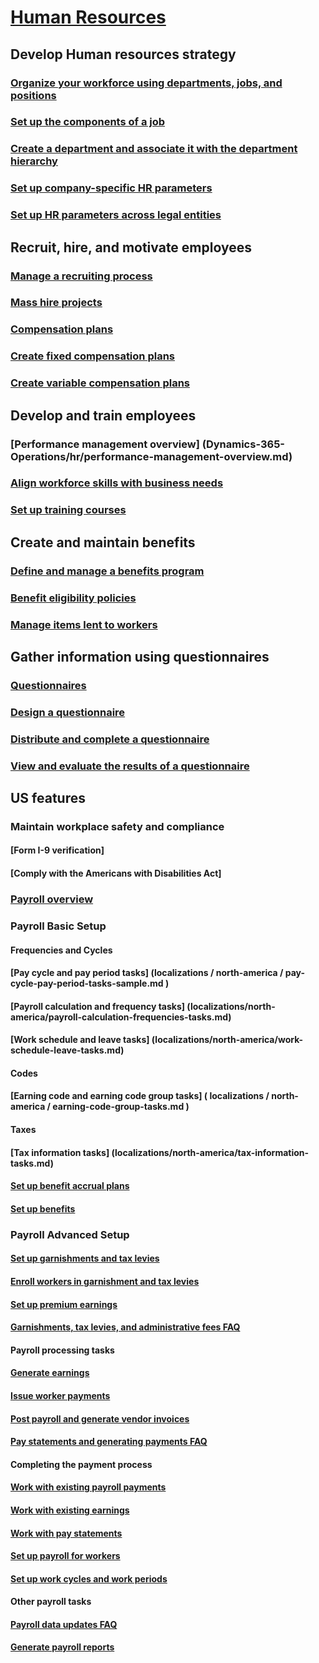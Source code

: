 # [Human Resources](human-resources-landing.md)
## Develop Human resources strategy
### [Organize your workforce using departments, jobs, and positions](departments-jobs-positions.md)
### [Set up the components of a job](creating-a-job.md)
### [Create a department and associate it with the department hierarchy](create-department-add-department-hierarchy.md)
### [Set up company-specific HR parameters](set-up-company-specific-hr-parameters.md)
### [Set up HR parameters across legal entities](set-up-hr-parameters-across-legal-entities.md)
## Recruit, hire, and motivate employees
### [Manage a recruiting process](manage-recruiting-process.md)
### [Mass hire projects](mass-hire-projects.md)
### [Compensation plans](compensation-plans.md)
### [Create fixed compensation plans](create-fixed-compensation-plans.md)
### [Create variable compensation plans](create-variable-compensation-plans.md)
## Develop and train employees
### [Performance management overview] (Dynamics-365-Operations/hr/performance-management-overview.md)
### [Align workforce skills with business needs](skills.md)
### [Set up training courses](courses.md)
## Create and maintain benefits
### [Define and manage a benefits program](manage-benefit-program.md)
### [Benefit eligibility policies](benefit-eligibility-policies.md)
### [Manage items lent to workers](loan-items.md)
## Gather information using questionnaires
### [Questionnaires](questionnaire\questionnaires.md)
### [Design a questionnaire](questionnaire\design-questionnaires.md)
### [Distribute and complete a questionnaire](questionnaire\distribute-questionnaires.md)
### [View and evaluate the results of a questionnaire](questionnaire\evaluate-questionnaire-results.md)
## US features
### Maintain workplace safety and compliance
#### [Form I-9 verification]
#### [Comply with the Americans with Disabilities Act]
### [Payroll overview](localizations\north-america\payroll.md)
### Payroll Basic Setup
#### Frequencies and Cycles
#### [Pay cycle and pay period tasks] (localizations / north-america / pay-cycle-pay-period-tasks-sample.md )
#### [Payroll calculation and frequency tasks] (localizations/north-america/payroll-calculation-frequencies-tasks.md)
#### [Work schedule and leave tasks] (localizations/north-america/work-schedule-leave-tasks.md)
#### Codes
#### [Earning code and earning code group tasks] ( localizations / north-america / earning-code-group-tasks.md )
#### Taxes
#### [Tax information tasks] (localizations/north-america/tax-information-tasks.md)
#### [Set up benefit accrual plans ](localizations\north-america\benefit-accrual-plan-tasks.md)
#### [Set up benefits](localizations\north-america\benefit-set-up-tasks.md)
### Payroll Advanced Setup
#### [Set up garnishments and tax levies](localizations\north-america\garnishment-tax-levy-set-up-tasks.md)
#### [Enroll workers in garnishment and tax levies](localizations\north-america\garnishment-tax-levy-enrollment-tasks.md)
#### [Set up premium earnings ](localizations\north-america\premium-earning-setup-tasks.md)
#### [Garnishments, tax levies, and administrative fees FAQ](localizations\north-america\garnishment-tax-levy-administrative-fees.md)
#### Payroll processing tasks
#### [Generate earnings](localizations\north-america\generate-earnings.md)
#### [Issue worker payments](localizations\north-america\issue-worker-payments.md)
#### [Post payroll and generate vendor invoices](localizations\north-america\post-payroll-generate-vendor-invoices.md)
#### [Pay statements and generating payments FAQ](localizations\north-america\pay-statements-payment-generation-process.md)
#### Completing the payment process
#### [Work with existing payroll payments](localizations\north-america\existing-payroll-payments.md)
#### [Work with existing earnings](localizations\north-america\existing-earnings.md)
#### [Work with pay statements](localizations\north-america\pay-statements.md)
#### [Set up payroll for workers](localizations\north-america\worker-position-payroll-tasks.md)
#### [Set up work cycles and work periods](localizations\north-america\work-cycle-work-period-tasks.md)
#### Other payroll tasks
#### [Payroll data updates FAQ](localizations\north-america\payroll-data-updates.md)
#### [Generate payroll reports](localizations\north-america\generate-payroll-reports.md)
